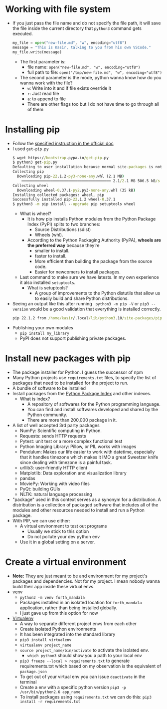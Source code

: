 # Working with file system

-   If you just pass the file name and do not specify the file path, it will save the file inside the current directory that `python3` command gets executed.
    ```py
    my_file = open("new-file.md", "w", encoding="utf8")
    message = "This is Kasir, talking to you from his own VSCode."
    my_file.write(message)
    ```
    -   The first parameter is:
        -   file name: `open("new-file.md", "w", encoding="utf8")`
        -   full path to file: `open("/tmp/new-file.md", "w", encoding="utf8")`
    -   The second parameter is the mode, python wanna know how do you wanna work with the file?
        -   `w`: Write into it and if file exists override it
        -   `r`: Just read file
        -   `a`: to append to file
        -   There are other flags too but I do not have time to go through all of them

# Installing pip

-   Follow the [specified instruction in the official doc](https://pip.pypa.io/en/stable/installation/)
-   I used `get-pip.py`
    ```cmd
    $ wget https://bootstrap.pypa.io/get-pip.py
    $ python3 get-pip.py
    Defaulting to user installation because normal site-packages is not writeable
    Collecting pip
      Downloading pip-22.1.2-py3-none-any.whl (2.1 MB)
        ━━━━━━━━━━━━━━━━━━━━━━━━━━━━━━━━━━━━━━━━ 2.1/2.1 MB 506.5 kB/s eta 0:00:00
    Collecting wheel
      Downloading wheel-0.37.1-py2.py3-none-any.whl (35 kB)
    Installing collected packages: wheel, pip
    Successfully installed pip-22.1.2 wheel-0.37.1
    $ python3 -m pip install --upgrade pip setuptools wheel
    ```
    -   What is wheel?
        -   It is how pip installs Python modules from the Python Package Index (PyPI) splits to two branches:
            -   Source Distributions (sdist)
            -   Wheels (whl).
        -   According to the Python Packaging Authority (PyPA), **wheels are the preferred way** because they’re
            -   smaller to install.
            -   faster to install.
            -   More efficient than building the package from the source code.
            -   Easier for newcomers to install packages.
    -   Last command to make sure we have latests. In my own experience it also installed `setuptools`.
        -   What is setuptools?
            -   A group of improvements to the Python distutils that allow us to easily build and share Python distributions.
-   Seeing an output like this after running ` python3 -m pip -V` or `pip3 --version` would be a good validation that everything is installed correctly.
    ```cmd
    pip 22.1.2 from /home/kasir/.local/lib/python3.10/site-packages/pip (python 3.10)
    ```
-   Publishing your own modules
    -   `pip install my_library`
    -   PyPI does not support publishing private packages.

# Install new packages with pip

-   The package installer for Python. I guess the successor of npm
-   Many Python projects use `requirements.txt` files, to specify the list of packages that need to be installed for the project to run.
-   A bundle of software to be installed
-   Install packages from the [Python Package Index](https://pypi.org/) and other indexes.
    -   What is index?
        -   A repository of softwares for the Python programming language.
        -   You can find and install softwares developed and shared by the Python community.
        -   There are more than 200,000 package in it.
-   A list of well accepted 3rd party packages
    -   NumPy: Scientific computing in Python.
    -   Requests: sends HTTP requests
    -   Pytest: unit test or a more complex functional test
    -   Python Imaging Library: Pillow, or PIL works with images
    -   Pendulum: Makes our life easier to work with datetime, especially that it handles timezone which makes it IMO a great Sweetzer knife since dealing with timezone is a painful task.
    -   urllib3: user-friendly HTTP client
    -   Matplotlib: Data exploration and visualization library
    -   pandas
    -   MoviePy: Working with video files
    -   PyQt: building GUIs
    -   NLTK: natural language processing
-   "package" used in this context serves as a synonym for a distribution. A distribution is a collection of packaged software that includes all of the modules and other resources needed to install and run a Python package.
-   With PIP, we can use either:
    -   A virtual environment to test out programs
        -   Usually we stick to this option
        -   Do not pollute your dev python env
    -   Use it in a global setting on a server.

# Create a virtual environment

-   **Note:** They are just meant to be and environment for my project's packages and dependencies. Not for my project. I mean nobody wanna build their app inside these virtual envs.
-   venv
    -   `python3 -m venv forth_mandala`
    -   Packages installed in an isolated location for `forth_mandala` application, rather than being installed globally.
    -   I just gave up from this option for now
-   [Virtualenv](https://virtualenv.pypa.io/en/stable/index.html)
    -   A way to separate different project envs from each other
    -   Create isolated Python environments
    -   It has been integrated into the standard library
    -   `pip3 install virtualenv`
    -   `virtualenv project_name`
    -   `source project_name/bin/activate` to activate the isolated env.
        -   `which python3` should show you a path to your local env
    -   `pip3 freeze --local > requirements.txt` to generate requirements.txt which based on my observation is the equivalent of `package.json`
    -   To get out of your virtual env you can issue `deactivate` in the terminal
    -   Create a env with a specific python version `pip3 -p /usr/bin/python2.6 app_name`
    -   To install packages using `requirements.txt` we can do this: `pip3 install -r requirements.txt`
